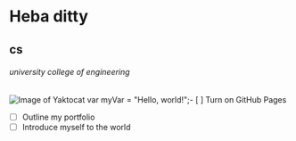 # Heba ditty

## cs

###### university college of engineering
![Image of Yaktocat](https://octodex.github.com/images/yaktocat.png)
var myVar = "Hello, world!";- [ ] Turn on GitHub Pages
- [ ] Outline my portfolio
- [ ] Introduce myself to the world
